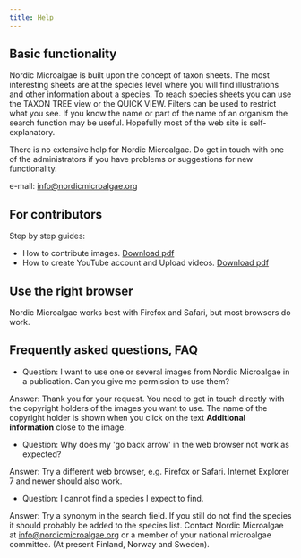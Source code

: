 ```yaml
---
title: Help
---
```


## Basic functionality

Nordic Microalgae is built upon the concept of taxon sheets. The most interesting sheets are at the species level where you will find illustrations and other information about a species. To reach species sheets you can use the TAXON TREE view or the QUICK VIEW. Filters can be used to restrict what you see. If you know the name or part of the name of an organism the search function may be useful. Hopefully most of the web site is self-explanatory.

There is no extensive help for Nordic Microalgae. Do get in touch with one of the administrators if you have problems or suggestions for new functionality.

e-mail: [info@nordicmicroalgae.org](mailto:info@nordicmicroalgae.org)

## For contributors

Step by step guides:

* How to contribute  images. [Download pdf](http://downloads.nordicmicroalgae.org/nordic_microalgae_guide_for_contriburs.pdf)
* How to create YouTube account and Upload videos. [Download pdf](http://downloads.nordicmicroalgae.org/CreateYouTubeaccount&UploadVideo.pdf)

## Use the right browser

Nordic Microalgae works best with Firefox and Safari, but most browsers do work.

## Frequently asked questions, FAQ

* Question: I want to use one or several images from Nordic Microalgae in  a publication. Can you give me permission to use them?

Answer: Thank you for your request. You need to get in touch directly with the copyright holders of the images you want to use. The name of the copyright holder is shown when you click on the text __Additional information__ close to the image.


* Question: Why does my 'go back arrow' in the web browser not work as expected?

Answer: Try a different web browser, e.g. Firefox or Safari. Internet Explorer 7 and newer should also work.

* Question: I cannot find a species I expect to find.

Answer: Try a synonym in the search field. If you still do not find the species it should probably be added to the species list. Contact Nordic Microalgae at [info@nordicmicroalgae.org](mailto:info@nordicmicroalgae.org) or a member of your national microalgae committee. (At present Finland, Norway and Sweden).

